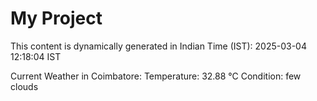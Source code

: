 # My Project

This content is dynamically generated in Indian Time (IST): 2025-03-04 12:18:04 IST


Current Weather in Coimbatore:
Temperature: 32.88 °C
Condition: few clouds
